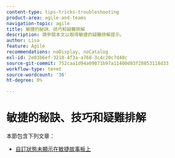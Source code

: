 ```yaml
---
content-type: tips-tricks-troubleshooting
product-area: agile-and-teams
navigation-topic: agile
title: 敏捷的秘訣、技巧和疑難排解
description: 請參閱本文以取得敏捷的疑難排解提示。
author: Lisa
feature: Agile
recommendations: noDisplay, noCatalog
exl-id: 2e03b6ef-3218-4f3a-a768-3c4c20c7d48c
source-git-commit: 752caa1d94a09871b97a11400d83f28853118d33
workflow-type: tm+mt
source-wordcount: '36'
ht-degree: 0%

---
```


# 敏捷的秘訣、技巧和疑難排解

本節包含下列文章：

* [自訂狀態未顯示在敏捷故事板上](../../agile/tips-tricks-and-troubleshooting/custom-status-does-not-show.md)
